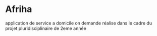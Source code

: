 # Afriha
application de service a domicile on demande réalise dans le cadre du projet pluridisciplinaire de 2eme année 

